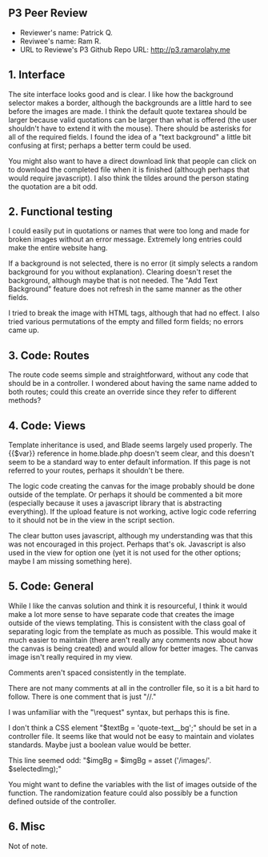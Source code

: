 ## P3 Peer Review

+ Reviewer's name: Patrick Q.
+ Reviwee's name: Ram R.
+ URL to Reviewe's P3 Github Repo URL: http://p3.ramarolahy.me

## 1. Interface

The site interface looks good and is clear. I like how the background selector makes a border, although the backgrounds are a little hard to see before the images are made. I think the default quote textarea should be larger because valid quotations can be larger than what is offered (the user shouldn't have to extend it with the mouse). There should be asterisks for all of the required fields. I found the idea of a "text background" a little bit confusing at first; perhaps a better term could be used. 

You might also want to have a direct download link that people can click on to download the completed file when it is finished (although perhaps that would require javascript). I also think the tildes around the person stating the quotation are a bit odd.

## 2. Functional testing

I could easily put in quotations or names that were too long and made for broken images without an error message. Extremely long entries could make the entire website hang.

If a background is not selected, there is no error (it simply selects a random background for you without explanation). Clearing doesn't reset the background, although maybe that is not needed. The "Add Text Background" feature does not refresh in the same manner as the other fields.

I tried to break the image with HTML tags, although that had no effect. I also tried various permutations of the empty and filled form fields; no errors came up.

## 3. Code: Routes

The route code seems simple and straightforward, without any code that should be in a controller. I wondered about having the same name added to both routes; could this create an override since they refer to different methods?

## 4. Code: Views

Template inheritance is used, and Blade seems largely used properly. The {{$var}} reference in home.blade.php doesn't seem clear, and this doesn't seem to be a standard way to enter default information. If this page is not referred to your routes, perhaps it shouldn't be there.

The logic code creating the canvas for the image probably should be done outside of the template. Or perhaps it should be commented a bit more (especially because it uses a javascript library that is abstracting everything). If the upload feature is not working, active logic code referring to it should not be in the view in the script section.

The clear button uses javascript, although my understanding was that this was not encouraged in this project. Perhaps that's ok. Javascript is also used in the view for option one (yet it is not used for the other options; maybe I am missing something here).

## 5. Code: General

While I like the canvas solution and think it is resourceful, I think it would make a lot more sense to have separate code that creates the image outside of the views templating. This is consistent with the class goal of separating logic from the template as much as possible. This would make it much easier to maintain (there aren't really any comments now about how the canvas is being created) and would allow for better images. The canvas image isn't really required in my view. 

Comments aren't spaced consistently in the template.

There are not many comments at all in the controller file, so it is a bit hard to follow. There is one comment that is just "//."

I was unfamiliar with the "\request" syntax, but perhaps this is fine.

I don't think a CSS element "$textBg = 'quote-text__bg';" should be set in a controller file. It seems like that would not be easy to maintain and violates standards. Maybe just a boolean value would be better.

This line seemed odd: "$imgBg = $imgBg = asset ('/images/'. $selectedImg);"

You might want to define the variables with the list of images outside of the function. The randomization feature could also possibly be a function defined outside of the controller.

## 6. Misc

Not of note.
